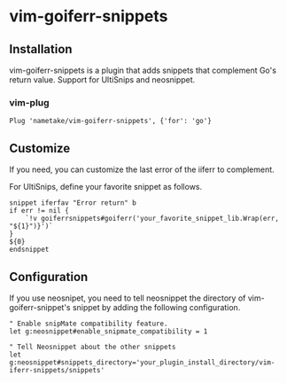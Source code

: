vim-goiferr-snippets
====================

Installation
------------

vim-goiferr-snippets is a plugin that adds snippets that complement Go's return value. Support for UltiSnips and neosnippet.

### vim-plug

```
Plug 'nametake/vim-goiferr-snippets', {'for': 'go'}
```

Customize
---------

If you need, you can customize the last error of the iiferr to complement.

For UltiSnips, define your favorite snippet as follows.

```
snippet iferfav "Error return" b
if err != nil {
	`!v goiferrsnippets#goiferr('your_favorite_snippet_lib.Wrap(err, "${1}")}')`
}
${0}
endsnippet
```

Configuration
-------------

If you use neosnipet, you need to tell neosnippet the directory of vim-goiferr-snippet's snippet by adding the following configuration.

```vim
" Enable snipMate compatibility feature.
let g:neosnippet#enable_snipmate_compatibility = 1

" Tell Neosnippet about the other snippets
let g:neosnippet#snippets_directory='your_plugin_install_directory/vim-iferr-snippets/snippets'
```
